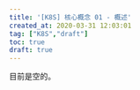 ```yaml
---
title: '[K8S] 核心概念 01 - 概述'
created_at: 2020-03-31 12:03:01
tag: ["K8S","draft"]
toc: true
draft: true
---
```


目前是空的。
